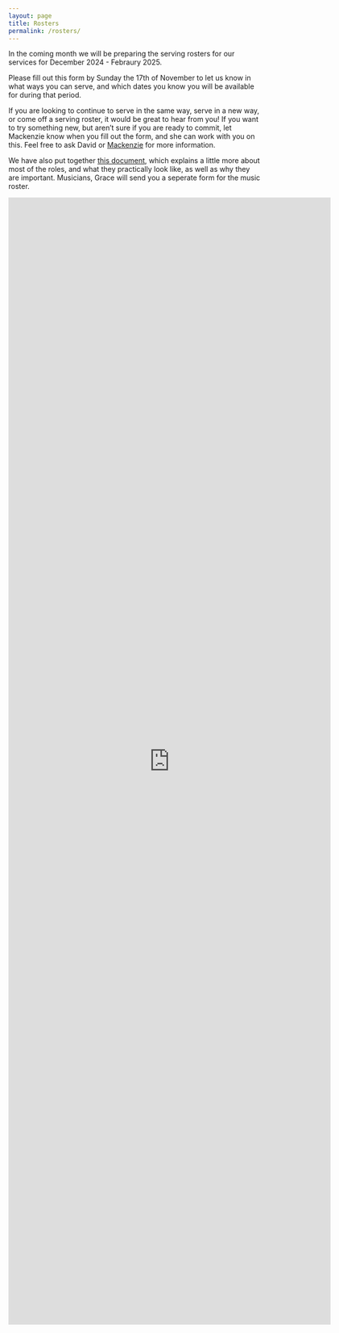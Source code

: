 ```yaml
---
layout: page
title: Rosters
permalink: /rosters/
---
```


In the coming month we will be preparing the serving rosters for our services for December 2024 - Febraury 2025.

Please fill out this form by Sunday the 17th of November to let us know in what ways you can serve, and which dates you know you will be available for during that period.

If you are looking to continue to serve in the same way, serve in a new way, or come off a serving roster, it would be great to hear from you! If you want to try something new, but aren’t sure if you are ready to commit, let Mackenzie know when you fill out the form, and she can work with you on this. 
Feel free to ask David or [Mackenzie](info@trinitysc.nz) for more information. 

We have also put together [this document](https://mcusercontent.com/230f84425691a35de50182bb4/files/b7069b2f-78a1-6808-b274-de03a20e8505/All_roles_2024_.pdf),
which explains a little more about most of the roles, and what they practically look like, as well as why they are important. 
Musicians, Grace will send you a seperate form for the music roster.

<iframe src="https://docs.google.com/forms/d/e/1FAIpQLSdYqGsJFOteSomBYWULQHkXRl3VKnUs4uzMKAUe_EHwnC1Kww/viewform?embedded=true" width="640" height="2235" frameborder="0" marginheight="0" marginwidth="0">Loading…</iframe>
